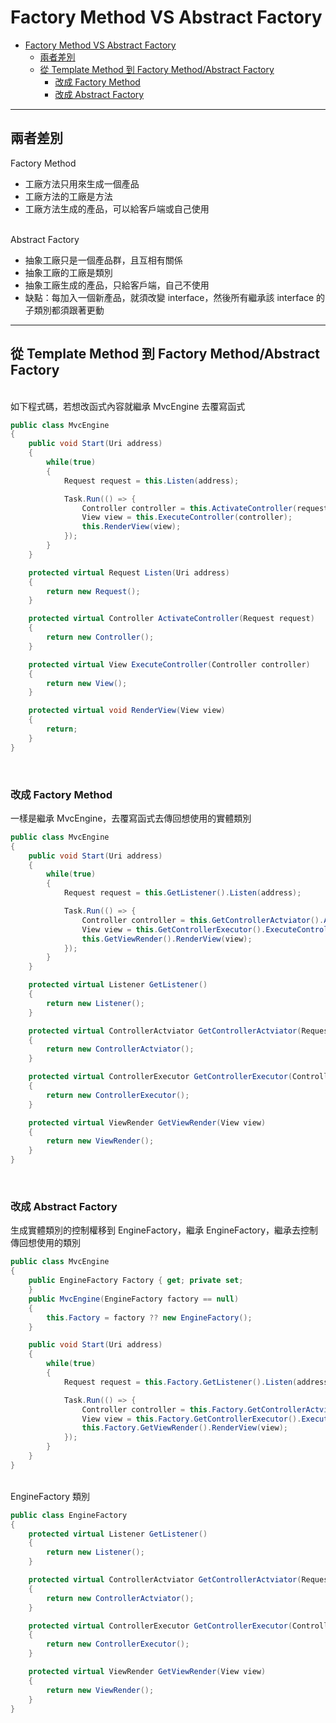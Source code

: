 # Factory Method VS Abstract Factory

- [Factory Method VS Abstract Factory](#factory-method-vs-abstract-factory)
  - [兩者差別](#兩者差別)
  - [從 Template Method 到 Factory Method/Abstract Factory](#從-template-method-到-factory-methodabstract-factory)
    - [改成 Factory Method](#改成-factory-method)
    - [改成 Abstract Factory](#改成-abstract-factory)

---
## 兩者差別

Factory Method
+ 工廠方法只用來生成一個產品
+ 工廠方法的工廠是方法
+ 工廠方法生成的產品，可以給客戶端或自己使用

<br/>Abstract Factory
+ 抽象工廠只是一個產品群，且互相有關係
+ 抽象工廠的工廠是類別
+ 抽象工廠生成的產品，只給客戶端，自己不使用
+ 缺點：每加入一個新產品，就須改變 interface，然後所有繼承該 interface 的子類別都須跟著更動

---
## 從 Template Method 到 Factory Method/Abstract Factory

<br/>如下程式碼，若想改函式內容就繼承 MvcEngine 去覆寫函式
```csharp
public class MvcEngine
{
    public void Start(Uri address)
    {
        while(true)
        {
            Request request = this.Listen(address);

            Task.Run(() => {
                Controller controller = this.ActivateController(request);
                View view = this.ExecuteController(controller);
                this.RenderView(view);
            });
        }
    }

    protected virtual Request Listen(Uri address)
    {
        return new Request();
    }

    protected virtual Controller ActivateController(Request request)
    {
        return new Controller();
    }

    protected virtual View ExecuteController(Controller controller)
    {
        return new View();
    }

    protected virtual void RenderView(View view)
    {
        return;
    }
}
```

<br/>

### 改成 Factory Method
一樣是繼承 MvcEngine，去覆寫函式去傳回想使用的實體類別
```csharp
public class MvcEngine
{
    public void Start(Uri address)
    {
        while(true)
        {
            Request request = this.GetListener().Listen(address);

            Task.Run(() => {
                Controller controller = this.GetControllerActviator().ActivateController(request);
                View view = this.GetControllerExecutor().ExecuteController(controller);
                this.GetViewRender().RenderView(view);
            });
        }
    }

    protected virtual Listener GetListener()
    {
        return new Listener();
    }

    protected virtual ControllerActviator GetControllerActviator(Request request)
    {
        return new ControllerActviator();
    }

    protected virtual ControllerExecutor GetControllerExecutor(Controller controller)
    {
        return new ControllerExecutor();
    }

    protected virtual ViewRender GetViewRender(View view)
    {
        return new ViewRender();
    }
}
```

<br/>

### 改成 Abstract Factory
生成實體類別的控制權移到 EngineFactory，繼承 EngineFactory，繼承去控制傳回想使用的類別
```csharp
public class MvcEngine
{
    public EngineFactory Factory { get; private set; 
    }
    public MvcEngine(EngineFactory factory == null)
    {
        this.Factory = factory ?? new EngineFactory();
    }

    public void Start(Uri address)
    {
        while(true)
        {
            Request request = this.Factory.GetListener().Listen(address);

            Task.Run(() => {
                Controller controller = this.Factory.GetControllerActviator().ActivateController(request);
                View view = this.Factory.GetControllerExecutor().ExecuteController(controller);
                this.Factory.GetViewRender().RenderView(view);
            });
        }
    }
}
```

<br/>EngineFactory 類別
```csharp
public class EngineFactory
{
    protected virtual Listener GetListener()
    {
        return new Listener();
    }

    protected virtual ControllerActviator GetControllerActviator(Request request)
    {
        return new ControllerActviator();
    }

    protected virtual ControllerExecutor GetControllerExecutor(Controller controller)
    {
        return new ControllerExecutor();
    }

    protected virtual ViewRender GetViewRender(View view)
    {
        return new ViewRender();
    }
}
```